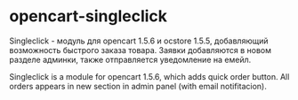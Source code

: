 # opencart-singleclick
Singleclick - модуль для opencart 1.5.6 и ocstore 1.5.5, добавляющий возможность быстрого заказа товара. Заявки добавляются в новом разделе админки, также отправляется уведомление на емейл.

Singleclick is a module for opencart 1.5.6, which adds quick order button. All orders appears in new section in admin panel (with email notifitacion).
